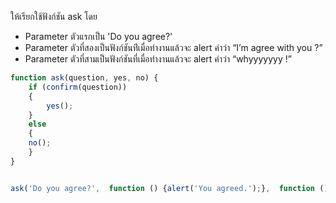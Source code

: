 ให้เรียกใช้ฟังก์ชัน ask โดย

-   Parameter ตัวแรกเป็น 'Do you agree?'
-   Parameter ตัวที่สองเป็นฟังก์ชันท่ีเมื่อทำงานแล้วจะ alert คำว่า “I’m agree with you ?”
-   Parameter ตัวที่สามเป็นฟังก์ชันที่เมื่อทำงานแล้วจะ alert คำว่า “whyyyyyyy !”

```js
function ask(question, yes, no) {
    if (confirm(question)) 
    {
        yes();
    }
    else 
    {
    no();
    }
}


ask('Do you agree?',  function () {alert('You agreed.');},  function () {alert('You canceled the execution.');});

